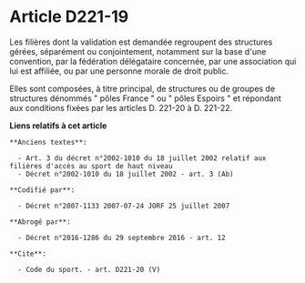 # Article D221-19

Les filières dont la validation est demandée regroupent des structures gérées, séparément ou conjointement, notamment sur la
base d'une convention, par la fédération délégataire concernée, par une association qui lui est affiliée, ou par une personne
morale de droit public. 

Elles sont composées, à titre principal, de structures ou de groupes de structures dénommés " pôles France " ou " pôles
Espoirs " et répondant aux conditions fixées par les articles D. 221-20 à D. 221-22.

**Liens relatifs à cet article**

	**Anciens textes**:

	  - Art. 3 du décret n°2002-1010 du 18 juillet 2002 relatif aux filières d'accès au sport de haut niveau
	  - Décret n°2002-1010 du 18 juillet 2002 - art. 3 (Ab)

	**Codifié par**:

	  - Décret n°2007-1133 2007-07-24 JORF 25 juillet 2007

	**Abrogé par**:

	  - Décret n°2016-1286 du 29 septembre 2016 - art. 12

	**Cite**:

	  - Code du sport. - art. D221-20 (V)
